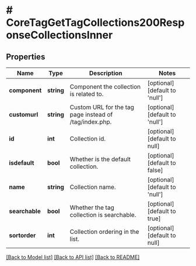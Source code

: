 # # CoreTagGetTagCollections200ResponseCollectionsInner

## Properties

Name | Type | Description | Notes
------------ | ------------- | ------------- | -------------
**component** | **string** | Component the collection is related to. | [optional] [default to 'null']
**customurl** | **string** | Custom URL for the tag page instead of /tag/index.php. | [optional] [default to 'null']
**id** | **int** | Collection id. | [optional] [default to null]
**isdefault** | **bool** | Whether is the default collection. | [optional] [default to false]
**name** | **string** | Collection name. | [optional] [default to 'null']
**searchable** | **bool** | Whether the tag collection is searchable. | [optional] [default to true]
**sortorder** | **int** | Collection ordering in the list. | [optional] [default to null]

[[Back to Model list]](../../README.md#models) [[Back to API list]](../../README.md#endpoints) [[Back to README]](../../README.md)
